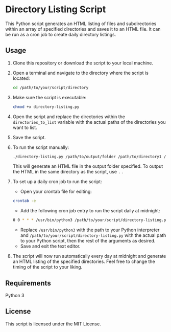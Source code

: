 # Directory Listing Script

This Python script generates an HTML listing of files and subdirectories within an array of specified directories and saves it to an HTML file. It can be run as a cron job to create daily directory listings.

## Usage

1. Clone this repository or download the script to your local machine.

2. Open a terminal and navigate to the directory where the script is located:
    ```bash
    cd /path/to/your/script/directory
    ```
3. Make sure the script is executable:
   ```bash
   chmod +x directory-listing.py
   ```
4. Open the script and replace the directories within the ```directories_to_list``` variable with the actual paths of the directories you want to list.
5. Save the script.
6. To run the script manually:
   ```bash
   ./directory-listing.py /path/to/output/folder /path/to/directory1 /path/to/directory2 ...
   ```
   This will generate an HTML file in the output folder specified. To output the HTML in the same directory as the script, use ```.``` .
7. To set up a daily cron job to run the script:
   - Open your crontab file for editing:
    ```bash
    crontab -e
    ```
   - Add the following cron job entry to run the script daily at midnight:
    ```bash
    0 0 * * * /usr/bin/python3 /path/to/your/script/directory-listing.py /path/to/output/folder /path/to/directory1 /path/to/directory2 ...
    ```
   - Replace ```/usr/bin/python3``` with the path to your Python interpreter and ```/path/to/your/script/directory-listing.py``` with the actual path to your Python script, then the rest of the arguments as desired.
   - Save and exit the text editor.
8. The script will now run automatically every day at midnight and generate an HTML listing of the specified directories. Feel free to change the timing of the script to your liking.

## Requirements

Python 3

## License

This script is licensed under the MIT License.
   
        
    
